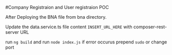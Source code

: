 #Company Registraion and User registraion POC

After Deploying the BNA file from bna directory.

Update the data.service.ts file content `INSERT_URL_HERE` with composer-rest-server URL

run `ng build`
and run `node index.js`
if error occurus prepend `sudo` or change port